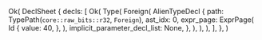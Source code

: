 Ok(
    DeclSheet {
        decls: [
            Ok(
                Type(
                    Foreign(
                        AlienTypeDecl {
                            path: TypePath(`core::raw_bits::r32`, `Foreign`),
                            ast_idx: 0,
                            expr_page: ExprPage(
                                Id {
                                    value: 40,
                                },
                            ),
                            implicit_parameter_decl_list: None,
                        },
                    ),
                ),
            ),
        ],
    },
)